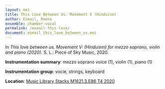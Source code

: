 ```yaml
---
layout: mei
title: This Love Between Us. Movement V (Hinduism)
author: Esmail, Reena
ensemble: chamber-vocal
permalink: /esmail-this-love/
document: esmail_this_love_between_us.mei
---
```


In *This love between us. Movement V: (Hinduism) for mezzo soprano, violin and piano (2020).* S. L.: Piece of Sky Music, 2020.

**Instrumentation summary**: mezzo soprano voice (1), violin (1), piano (1)

**Instrumentation group**: vocie, strings, keyboard

**Location**: <a href="https://tufts-primo.hosted.exlibrisgroup.com/permalink/f/bnf7qa/01TUN_ALMA21300863950003851" target="_blank">Music Library Stacks M1621.3.E86 T4 2020</a>
